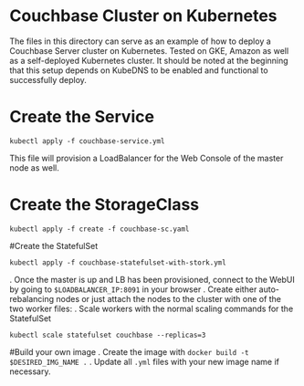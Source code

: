# Couchbase Cluster on Kubernetes
The files in this directory can serve as an example of how to deploy a Couchbase Server cluster on Kubernetes. Tested on GKE, Amazon as well as a self-deployed Kubernetes cluster.
It should be noted at the beginning that this setup depends on KubeDNS to be enabled and functional to successfully deploy.
# Create the Service

```
kubectl apply -f couchbase-service.yml
```

This file will provision a LoadBalancer for the Web Console of the master node as well.

# Create the StorageClass

```
kubectl apply -f create -f couchbase-sc.yaml
```

#Create the StatefulSet

```
kubectl apply -f couchbase-statefulset-with-stork.yml
```
. Once the master is up and LB has been provisioned, connect to the WebUI by going to `$LOADBALANCER_IP:8091` in your browser
. Create either auto-rebalancing nodes or just attach the nodes to the cluster with one of the two worker files:
. Scale workers with the normal scaling commands for the StatefulSet

```
kubectl scale statefulset couchbase --replicas=3
```

#Build your own image
. Create the image with `docker build -t $DESIRED_IMG_NAME .`
. Update all `.yml` files with your new image name if necessary.